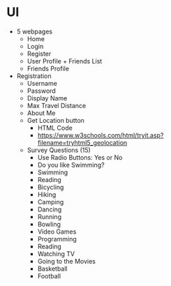 # UI

- 5 webpages
  - Home
  - Login
  - Register
  - User Profile + Friends List
  - Friends Profile
- Registration
  - Username
  - Password
  - Display Name
  - Max Travel Distance
  - About Me
  - Get Location button
    - HTML Code
    - <https://www.w3schools.com/html/tryit.asp?filename=tryhtml5_geolocation>
  - Survey Questions (15)
    - Use Radio Buttons: Yes or No
    - Do you like Swimming? 
    - Swimming 
    - Reading  
    - Bicycling 
    - Hiking 
    - Camping  
    - Dancing  
    - Running  
    - Bowling 
    - Video Games   
    - Programming  
    - Reading  
    - Watching TV   
    - Going to the Movies       
    - Basketball 
    - Football